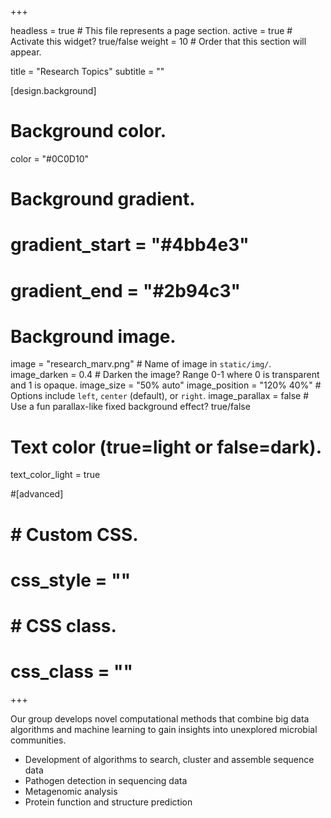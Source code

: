+++

headless = true  # This file represents a page section.
active = true  # Activate this widget? true/false
weight = 10  # Order that this section will appear.

title = "Research Topics"
subtitle = ""


[design.background]
  # Background color.
  color = "#0C0D10"
  
  # Background gradient.
  # gradient_start = "#4bb4e3"
  # gradient_end = "#2b94c3"
  
  # Background image.
  image = "research_marv.png"  # Name of image in `static/img/`.
  image_darken = 0.4  # Darken the image? Range 0-1 where 0 is transparent and 1 is opaque.
  image_size = "50% auto"
  image_position = "120% 40%"  # Options include `left`, `center` (default), or `right`.
  image_parallax = false  # Use a fun parallax-like fixed background effect? true/false

  # Text color (true=light or false=dark).
  text_color_light = true

#[advanced]
# # Custom CSS. 
# css_style = ""
 
# # CSS class.
# css_class = ""
+++

Our group develops novel computational methods that combine big data algorithms and machine learning to gain insights into unexplored microbial communities.
- Development of algorithms to search, cluster and assemble sequence data
- Pathogen detection in sequencing data 
- Metagenomic analysis
- Protein function and structure prediction
